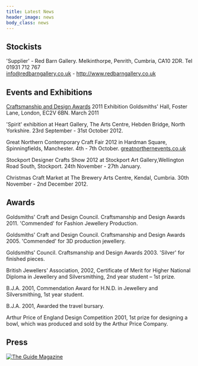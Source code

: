 ```yaml
---
title: Latest News
header_image: news
body_class: news
---
```


## Stockists
'Supplier' - Red Barn Gallery. Melkinthorpe, Penrith, Cumbria, CA10 2DR.
Tel 01931 712 767  
<info@redbarngallery.co.uk> - <http://www.redbarngallery.co.uk>

## Events and Exhibitions

[Craftsmanship and Design
Awards](http://www.craftanddesigncouncil.org.uk/awards.html) 2011 Exhibition
Goldsmiths' Hall, Foster Lane, London, EC2V 6BN. March 2011

'Spirit' exhibition at Heart Gallery, The Arts Centre, Hebden Bridge, North
Yorkshire. 23rd September - 31st October 2012.

Great Northern Contemporary Craft Fair 2012 in Hardman Square, Spinningfields,
Manchester. 4th - 7th October.
[greatnorthernevents.co.uk](http://www.greatnorthernevents.co.uk)

Stockport Designer Crafts Show 2012 at Stockport Art Gallery,Wellington Road
South, Stockport. 24th November - 27th January.

Christmas Craft Market at The Brewery Arts Centre, Kendal, Cumbria.  30th
November - 2nd December 2012.

## Awards
Goldsmiths' Craft and Design Council. Craftsmanship and Design Awards 2011.
'Commended' for Fashion Jewellery Production.

Goldsmiths' Craft and Design Council. Craftsmanship and Design Awards
2005. 'Commended' for 3D production jewellery.

Goldsmiths' Council. Craftsmanship and Design Awards 2003. 'Silver' for
finished pieces.

British Jewellers' Association, 2002, Certificate of Merit for Higher National
Diploma in Jewellery and Silversmithing, 2nd year student – 1st prize.

B.J.A. 2001, Commendation Award for H.N.D. in Jewellery and Silversmithing, 1st
year student.

B.J.A. 2001, Awarded the travel bursary.

Arthur Price of England Design Competition 2001, 1st prize for designing
a bowl, which was produced and sold by the Arthur Price Company.

## Press
[![The Guide Magazine](/images/the_guide.jpg)](/images/the_guide.jpg)
